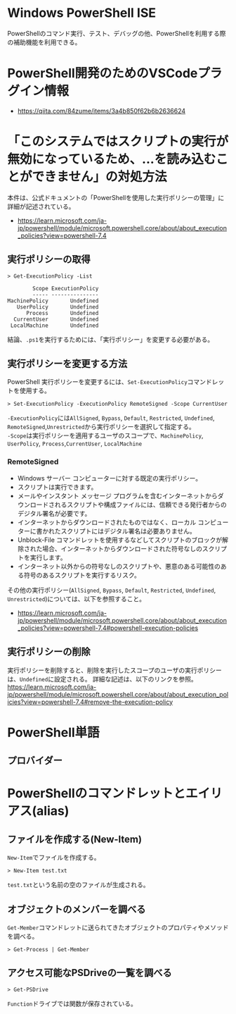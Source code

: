 # Windows PowerShell ISE
PowerShellのコマンド実行、テスト、デバッグの他、PowerShellを利用する際の補助機能を利用できる。

# PowerShell開発のためのVSCodeプラグイン情報
- https://qiita.com/84zume/items/3a4b850f62b6b2636624

# 「このシステムではスクリプトの実行が無効になっているため、...を読み込むことができません」の対処方法
本件は、公式ドキュメントの「PowerShellを使用した実行ポリシーの管理」に詳細が記述されている。
<br>
- https://learn.microsoft.com/ja-jp/powershell/module/microsoft.powershell.core/about/about_execution_policies?view=powershell-7.4

## 実行ポリシーの取得
```
> Get-ExecutionPolicy -List

        Scope ExecutionPolicy
        ----- ---------------
MachinePolicy       Undefined
   UserPolicy       Undefined
      Process       Undefined
  CurrentUser       Undefined
 LocalMachine       Undefined
```

結論、`.ps1`を実行するためには、「実行ポリシー」を変更する必要がある。

## 実行ポリシーを変更する方法
PowerShell 実行ポリシーを変更するには、`Set-ExecutionPolicy`コマンドレットを使用する。
```
> Set-ExecutionPolicy -ExecutionPolicy RemoteSigned -Scope CurrentUser
```

`-ExecutionPolicy`には`AllSigned`, `Bypass`, `Default`, `Restricted`, `Undefined`, `RemoteSigned`,`Unrestricted`から実行ポリシーを選択して指定する。<br>
`-Scope`は実行ポリシーを適用するユーザのスコープで、`MachinePolicy`, `UserPolicy`, `Process`,`CurrentUser`, `LocalMachine`


### RemoteSigned
- Windows サーバー コンピューターに対する既定の実行ポリシー。
- スクリプトは実行できます。
- メールやインスタント メッセージ プログラムを含むインターネットからダウンロードされるスクリプトや構成ファイルには、信頼できる発行者からのデジタル署名が必要です。
- インターネットからダウンロードされたものではなく、ローカル コンピューターに書かれたスクリプトにはデジタル署名は必要ありません。
- Unblock-File コマンドレットを使用するなどしてスクリプトのブロックが解除された場合、インターネットからダウンロードされた符号なしのスクリプトを実行します。
- インターネット以外からの符号なしのスクリプトや、悪意のある可能性のある符号のあるスクリプトを実行するリスク。

その他の実行ポリシー(`AllSigned`, `Bypass`, `Default`, `Restricted`, `Undefined`, `Unrestricted`)については、以下を参照すること。<br>
- https://learn.microsoft.com/ja-jp/powershell/module/microsoft.powershell.core/about/about_execution_policies?view=powershell-7.4#powershell-execution-policies


## 実行ポリシーの削除
実行ポリシーを削除すると、削除を実行したスコープのユーザの実行ポリシーは、`Undefined`に設定される。
詳細な記述は、以下のリンクを参照。<br>
https://learn.microsoft.com/ja-jp/powershell/module/microsoft.powershell.core/about/about_execution_policies?view=powershell-7.4#remove-the-execution-policy


# PowerShell単語
## プロバイダー

# PowerShellのコマンドレットとエイリアス(alias)
## ファイルを作成する(New-Item)
`New-Item`でファイルを作成する。
```
> New-Item test.txt
```

`test.txt`という名前の空のファイルが生成される。

## オブジェクトのメンバーを調べる
`Get-Member`コマンドレットに送られてきたオブジェクトのプロパティやメソッドを調べる。
```
> Get-Process | Get-Member
```

## アクセス可能なPSDriveの一覧を調べる
```
> Get-PSDrive
```

`Function`ドライブでは関数が保存されている。
